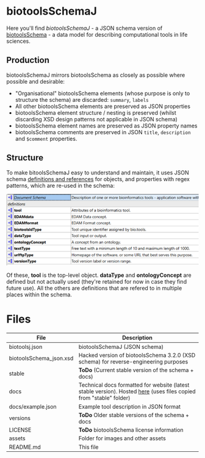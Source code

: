 # biotoolsSchemaJ
Here you'll find *biotoolsSchemaJ* - a JSON schema version of [biotoolsSchema](https://github.com/bio-tools/biotoolsschema) - a data model for describing computational tools in life sciences.

Production
----------
biotoolsSchemaJ mirrors biotoolsSchema as closely as possible where possible and desirable:
* "Organisational" biotoolsSchema elements (whose purpose is only to structure the schema) are discarded: ```summary```, ```labels```
* All other biotoolsSchema elements are preserved as JSON properties
* biotoolsSchema element structure / nesting is preserved (whilst discarding XSD design patterns not applicable in JSON schema)
* biotoolsSchema element names are preserved as JSON property names 
* biotoolsSchema comments are preserved in JSON ```title```, ```description``` and ```$comment``` properties.

Structure
---------
To make bitoolsSchemaJ easy to understand and maintain, it uses JSON schema [definitions and references](https://cswr.github.io/JsonSchema/spec/definitions_references/) for objects, and properties with regex patterns, which are re-used in the schema:  
<p align="center">
<img src="assets/types.png" />
</p>

Of these, **tool** is the top-level object. **dataType** and **ontologyConcept** are defined but not actually used (they're retained for now in case they find future use).  All the others are definitions that are refered to in multiple places within the schema.


# Files

File                            | Description
----                            | -----------
biotoolsj.json                  | biotoolsSchemaJ (JSON schema)
biotoolsSchema_json.xsd         | Hacked version of biotoolsSchema 3.2.0 (XSD schema) for reverse-engineering purposes
stable                          | **ToDo** (Current stable version of the schema + docs)
docs                            | Technical docs formatted for website (latest stable version).  Hosted [here](http://bio-tools.github.io/biotoolsSchemaJ) (uses files copied from "stable" folder)
docs/example.json		| Example tool description in JSON format
versions                        | **ToDo** Older stable versions of the schema + docs
LICENSE                         | **ToDo** biotoolsSchema license information
assets                          | Folder for images and other assets
README.md		        | This file
